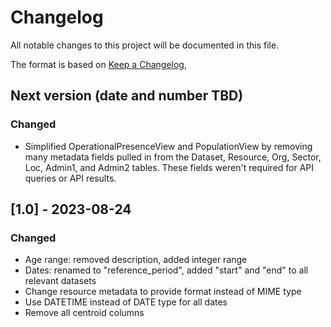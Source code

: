 # Changelog

All notable changes to this project will be documented in this file.

The format is based on [Keep a Changelog](https://keepachangelog.com/en/1.0.0/),

## Next version (date and number TBD)

### Changed

- Simplified OperationalPresenceView and PopulationView by removing many metadata fields pulled in from the Dataset, Resource, Org, Sector, Loc, Admin1, and Admin2 tables. These fields weren't required for API queries or API results.

## [1.0] - 2023-08-24

### Changed

- Age range: removed description, added integer range
- Dates: renamed to "reference_period", added "start" and
  "end" to all relevant datasets
- Change resource metadata to provide format instead of MIME type
- Use DATETIME instead of DATE type for all dates
- Remove all centroid columns
 